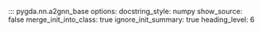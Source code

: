 ::: pygda.nn.a2gnn_base
    options:
      docstring_style: numpy
      show_source: false
      merge_init_into_class: true
      ignore_init_summary: true
      heading_level: 6